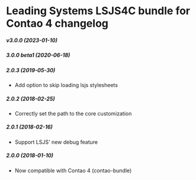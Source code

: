 Leading Systems LSJS4C bundle for Contao 4 changelog
===========================================

##### v3.0.0 (2023-01-10)


##### 3.0.0 beta1 (2020-06-18)


##### 2.0.3 (2019-05-30)

 * Add option to skip loading lsjs stylesheets


##### 2.0.2 (2018-02-25)

 * Correctly set the path to the core customization


##### 2.0.1 (2018-02-16)

 * Support LSJS' new debug feature


##### 2.0.0 (2018-01-10)

 * Now compatible with Contao 4 (contao-bundle)
